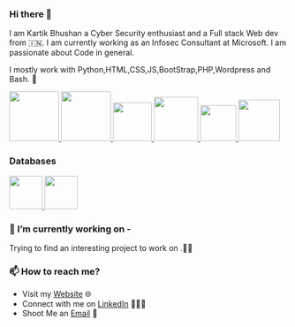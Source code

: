 ### Hi there 👋

I am Kartik Bhushan a Cyber Security enthusiast and a Full stack Web dev from 🇮🇳. I am currently working as an Infosec Consultant at Microsoft. I am passionate about Code in general.

I mostly work with Python,HTML,CSS,JS,BootStrap,PHP,Wordpress and Bash. 🚀

<p float="left">
  <a href="https://portal.azure.com" target="_blank" >
    <img src="https://cdn.dribbble.com/users/3847465/screenshots/10765125/media/e5f08353be5952c5bfd4a759903d5c5a.gif"  height="90" />
  </a>
  <a href="https://python.org/" target="_blank" >
    <img src="https://media1.giphy.com/media/KAq5w47R9rmTuvWOWa/giphy.gif"  height="90" />
  </a>
  <a href="https://www.w3.org/wiki/The_web_standards_model_-_HTML_CSS_and_JavaScript" target="_blank" >
    <img src="https://raw.githubusercontent.com/itsksaurabh/itsksaurabh/master/assets/html-css-js.png" height="70" />
  </a>
  <a href="https://www.php.net/" target="_blank" >
    <img src="https://media.giphy.com/media/JqDcpPX8vWahUny0pE/giphy.gif"  height="80" /> 
  </a>
  <a href="https://www.gnu.org/software/bash/" target="_blank" >
    <img src="https://cdn.freebiesupply.com/logos/thumbs/2x/bash-1-logo.png"  height="65" />
  </a>
  <a href="https://wordpress.org/" target="_blank" >
    <img src="https://media.giphy.com/media/3de1kqCxacXCh2s3NF/giphy.gif"  height="75" />
  </a>
 </p>
  
### Databases 
<p float="left">
   <a href="https://www.mysql.com/" target="_blank" >
    <img src="https://banner2.cleanpng.com/20180803/abq/kisspng-mysql-cluster-database-management-system-%E4%B8%93-%E9%A2%98-%E5%92%96-%E5%95%A1-%E4%B8%8E-%E4%BB%A3-%E7%A0%81-5b640d8b2a2e53.6067051415332837231728.jpg" height="60" />
  </a>
  </a>
    <a href="https://www.mongodb.com/" target="_blank" >
    <img src="https://www.logolynx.com/images/logolynx/cf/cf72126a3551b816d617a06ffb01388b.png" height="60" />
  </a> 
</p>


### 🔭 I’m currently working on -

Trying to find an interesting project to work on .🐱‍💻 

### 📫 How to reach me?

 - Visit my [Website](https://kartikbhushan.github.io/Portfolio-Gatsby/) 🌐
 - Connect with me on [LinkedIn](https://www.linkedin.com/in/kartik-bhushan-977a0716b/) 👨🏻‍💻
 - Shoot Me an [Email](mailto:kbhushan@microsoft.com) 💌
 
